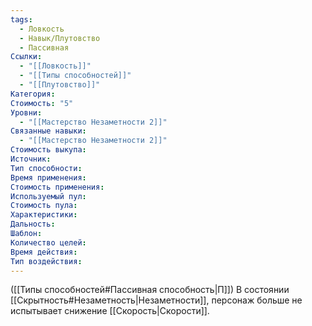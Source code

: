 ```yaml
---
tags:
  - Ловкость
  - Навык/Плутовство
  - Пассивная
Ссылки:
  - "[[Ловкость]]"
  - "[[Типы способностей]]"
  - "[[Плутовство]]"
Категория: 
Стоимость: "5"
Уровни:
  - "[[Мастерство Незаметности 2]]"
Связанные навыки:
  - "[[Мастерство Незаметности 2]]"
Стоимость выкупа:
Источник:
Тип способности:
Время применения:
Стоимость применения:
Используемый пул:
Стоимость пула:
Характеристики:
Дальность:
Шаблон:
Количество целей:
Время действия:
Тип воздействия:
---
```

([[Типы способностей#Пассивная способность|П]]) В состоянии [[Скрытность#Незаметность|Незаметности]], персонаж больше не испытывает снижение [[Скорость|Скорости]]. 
